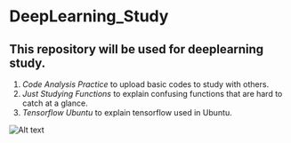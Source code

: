 # DeepLearning_Study

## This repository will be used for deeplearning study.

1. *Code Analysis Practice* to upload basic codes to study with others.
2. *Just Studying Functions* to explain confusing functions that are hard to catch at a glance.
3. *Tensorflow Ubuntu* to explain tensorflow used in Ubuntu.

![Alt text](C:\Users\user\Desktop\tensorflow.jpg)